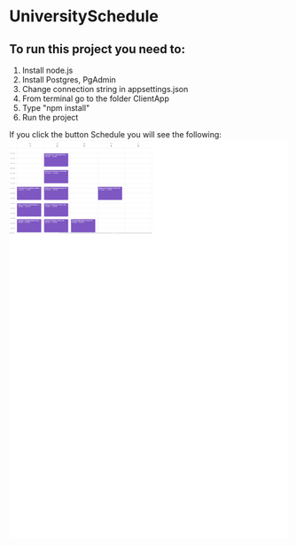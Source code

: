 # UniversitySchedule
## To run this project you need to:
1. Install node.js
2. Install Postgres, PgAdmin
3. Change connection string in appsettings.json
4. From terminal go to the folder ClientApp
5. Type "npm install"
6. Run the project

If you click the button Schedule you will see the following:
![alt text](https://github.com/JulliaS/UniversitySchedule/blob/react-development/Images/Result.png)
